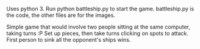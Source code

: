 Uses python 3.
Run python battleship.py to start the game.
battleship.py is the code, the other files are for the images.

Simple game that would involve two people sitting at the same computer, taking turns :P 
Set up pieces, then take turns clicking on spots to attack. First person to sink all the opponent's ships wins.
